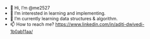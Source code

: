 - 👋 Hi, I’m @me2527
- 👀 I’m interested in learning and implementing.
- 🌱 I’m currently learning data structures & algorithm.
- 📫 How to reach me? https://www.linkedin.com/in/aditi-dwivedi-1b0ab11aa/

<!---
me2527/me2527 is a ✨ special ✨ repository because its `README.md` (this file) appears on your GitHub profile.
You can click the Preview link to take a look at your changes.
--->

